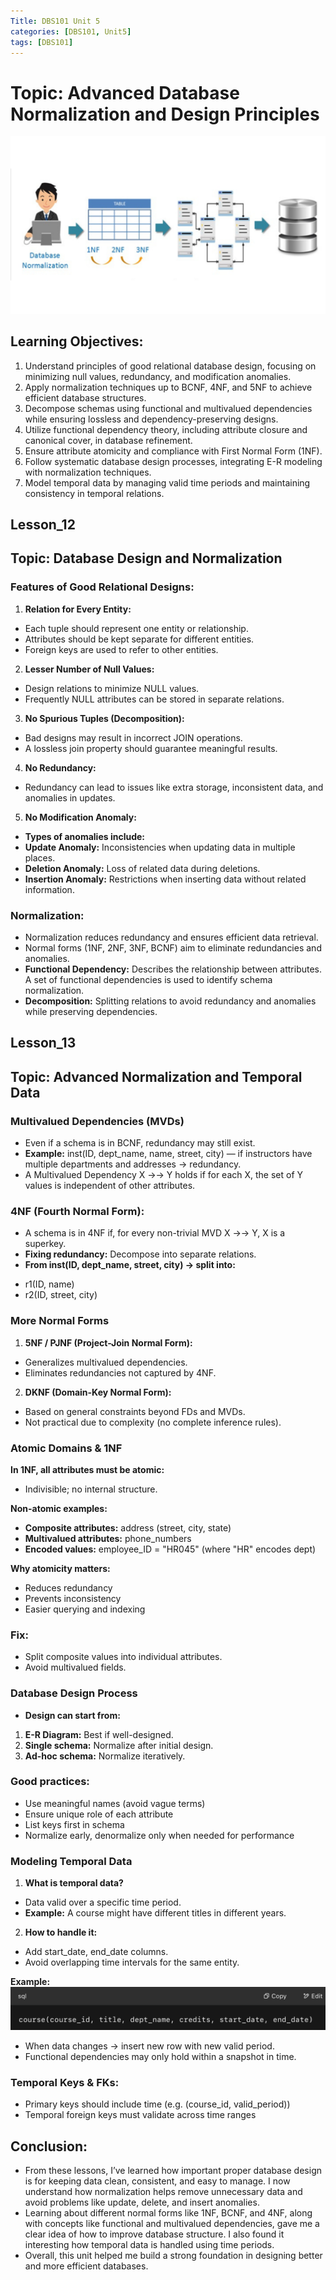 ```yaml
---
Title: DBS101 Unit 5
categories: [DBS101, Unit5]
tags: [DBS101]
---
```


# Topic: Advanced Database Normalization and Design Principles
![SQL](../assets/Unit_5/Normalization.png)

## Learning Objectives:
1. Understand principles of good relational database design, focusing on minimizing null values, redundancy, and modification anomalies.
2. Apply normalization techniques up to BCNF, 4NF, and 5NF to achieve efficient database structures.
3. Decompose schemas using functional and multivalued dependencies while ensuring lossless and dependency-preserving designs.
4. Utilize functional dependency theory, including attribute closure and canonical cover, in database refinement.
5. Ensure attribute atomicity and compliance with First Normal Form (1NF).
6. Follow systematic database design processes, integrating E-R modeling with normalization techniques.
7. Model temporal data by managing valid time periods and maintaining consistency in temporal relations.

## Lesson_12
##  Topic: Database Design and Normalization

### Features of Good Relational Designs:

1. **Relation for Every Entity:**
- Each tuple should represent one entity or relationship.
- Attributes should be kept separate for different entities.
- Foreign keys are used to refer to other entities.

2. **Lesser Number of Null Values:**
- Design relations to minimize NULL values.
- Frequently NULL attributes can be stored in separate relations.

3. **No Spurious Tuples (Decomposition):**
- Bad designs may result in incorrect JOIN operations.
- A lossless join property should guarantee meaningful results.

4. **No Redundancy:**
- Redundancy can lead to issues like extra storage, inconsistent data, and anomalies in updates.

5. **No Modification Anomaly:**
- **Types of anomalies include:**
- **Update Anomaly:** Inconsistencies when updating data in multiple places.
- **Deletion Anomaly:** Loss of related data during deletions.
- **Insertion Anomaly:** Restrictions when inserting data without related information.

### Normalization:
- Normalization reduces redundancy and ensures efficient data retrieval.
- Normal forms (1NF, 2NF, 3NF, BCNF) aim to eliminate redundancies and anomalies.
- **Functional Dependency:** Describes the relationship between attributes. A set of functional dependencies is used to identify schema normalization.
- **Decomposition:** Splitting relations to avoid redundancy and anomalies while preserving dependencies.

## Lesson_13
## Topic: Advanced Normalization and Temporal Data

### Multivalued Dependencies (MVDs)
- Even if a schema is in BCNF, redundancy may still exist.
- **Example:** inst(ID, dept_name, name, street, city) — if instructors have multiple departments and addresses → redundancy.
- A Multivalued Dependency X →→ Y holds if for each X, the set of Y values is independent of other attributes.

### 4NF (Fourth Normal Form):
- A schema is in 4NF if, for every non-trivial MVD X →→ Y, X is a superkey.
- **Fixing redundancy:** Decompose into separate relations.
- **From inst(ID, dept_name, street, city) → split into:**
* r1(ID, name)
* r2(ID, street, city)

### More Normal Forms

1. **5NF / PJNF (Project-Join Normal Form):**
- Generalizes multivalued dependencies.
- Eliminates redundancies not captured by 4NF.

2. **DKNF (Domain-Key Normal Form):**
- Based on general constraints beyond FDs and MVDs.
- Not practical due to complexity (no complete inference rules).

### Atomic Domains & 1NF

**In 1NF, all attributes must be atomic:**
- Indivisible; no internal structure.

**Non-atomic examples:**
- **Composite attributes:** address (street, city, state)
- **Multivalued attributes:** phone_numbers
- **Encoded values:** employee_ID = "HR045" (where "HR" encodes dept)

**Why atomicity matters:**
- Reduces redundancy
- Prevents inconsistency
- Easier querying and indexing

### Fix:
- Split composite values into individual attributes.
- Avoid multivalued fields.

### Database Design Process
- **Design can start from:**
1. **E-R Diagram:** Best if well-designed.
2. **Single schema:** Normalize after initial design.
3. **Ad-hoc schema:** Normalize iteratively.

### Good practices:
- Use meaningful names (avoid vague terms)
- Ensure unique role of each attribute
- List keys first in schema
- Normalize early, denormalize only when needed for performance

### Modeling Temporal Data

1. **What is temporal data?**
- Data valid over a specific time period.
- **Example:** A course might have different titles in different years.

2. **How to handle it:**
- Add start_date, end_date columns.
- Avoid overlapping time intervals for the same entity.

**Example:**
![SQL](../assets/Unit_5/example.png)
- When data changes → insert new row with new valid period.
- Functional dependencies may only hold within a snapshot in time.

### Temporal Keys & FKs:
- Primary keys should include time (e.g. (course_id, valid_period))
- Temporal foreign keys must validate across time ranges

## Conclusion:
- From these lessons, I’ve learned how important proper database design is for keeping data clean, consistent, and easy to manage. I now understand how normalization helps remove unnecessary data and avoid problems like update, delete, and insert anomalies.
- Learning about different normal forms like 1NF, BCNF, and 4NF, along with concepts like functional and multivalued dependencies, gave me a clear idea of how to improve database structure. I also found it interesting how temporal data is handled using time periods.
- Overall, this unit helped me build a strong foundation in designing better and more efficient databases.